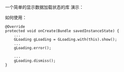 一个简单的显示数据加载状态的库
演示：

如何使用：

    @Override
    protected void onCreate(Bundle savedInstanceState) {
        ...
        GLoading gLoading = GLoading.with(this).show();
        ...
        gLoading.error();
        
        ...
        gLoading.dismiss();
    }
